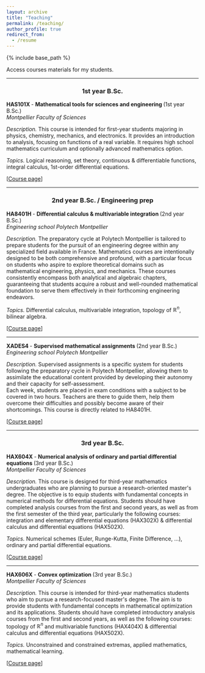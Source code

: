 ```yaml
---
layout: archive
title: "Teaching"
permalink: /teaching/
author_profile: true
redirect_from:
  - /resume
---
```


{% include base_path %}

Access courses materials for my students.

***

<h3 style="text-align:center">1st year B.Sc.</h3>

<b> HAS101X </b> - <b> Mathematical tools for sciences and engineering </b>(1st year B.Sc.) <br>
<i> Montpellier Faculty of Sciences </i>  

<i> Description. </i> This course is intended for first-year students majoring in physics, chemistry, mechanics, and electronics. It provides an introduction to analysis, focusing on functions of a real variable. It requires high school mathematics curriculum and optionally advanced mathematics option.  

<i> Topics. </i> Logical reasoning, set theory, continuous & differentiable functions, integral calculus, 1st-order differential equations.  

[[Course page](https://sachacardonna.github.io/teaching/HAS101X)]

***

<h3 style="text-align:center">2nd year B.Sc. / Engineering prep</h3>

<b> HA8401H </b> - <b> Differential calculus & multivariable integration </b>(2nd year B.Sc.) <br>
<i> Engineering school Polytech Montpellier</i>  

<i> Description. </i> The preparatory cycle at Polytech Montpellier is tailored to prepare students for the pursuit of an engineering degree within any specialized field available in France. Mathematics courses are intentionally designed to be both comprehensive and profound, with a particular focus on students who aspire to explore theoretical domains such as mathematical engineering, physics, and mechanics. These courses consistently encompass both analytical and algebraic chapters, guaranteeing that students acquire a robust and well-rounded mathematical foundation to serve them effectively in their forthcoming engineering endeavors.  

<i> Topics. </i> Differential calculus, multivariable integration, topology of $\mathbb{R}^n$, bilinear algebra.  

[[Course page](https://sachacardonna.github.io/teaching/HA8401H)]

***

<b> XADES4 </b> - <b> Supervised mathematical assignments </b>(2nd year B.Sc.) <br>
<i> Engineering school Polytech Montpellier</i>  

<i> Description. </i> Supervised assignments is a specific system for students following the preparatory cycle in Polytech Montpellier, allowing them to assimilate the educational content provided by developing their autonomy and their capacity for self-assessment.  
Each week, students are placed in exam conditions with a subject to be covered in two hours. Teachers are there to guide them, help them overcome their difficulties and possibly become aware of their shortcomings. This course is directly related to HA8401H.  

[[Course page](https://sachacardonna.github.io/teaching/HA8401H)]

***

<h3 style="text-align:center">3rd year B.Sc.</h3>

<b> HAX604X </b> - <b> Numerical analysis of ordinary and partial differential equations </b>(3rd year B.Sc.) <br>
<i> Montpellier Faculty of Sciences </i>  

<i> Description. </i> This course is designed for third-year mathematics undergraduates who are planning to pursue a research-oriented master's degree. The objective is to equip students with fundamental concepts in numerical methods for differential equations. Students should have completed analysis courses from the first and second years, as well as from the first semester of the third year, particularly the following courses: integration and elementary differential equations (HAX302X) & differential calculus and differential equations (HAX502X).  

<i> Topics. </i> Numerical schemes (Euler, Runge-Kutta, Finite Difference, ...), ordinary and partial differential equations.  

[[Course page](https://sachacardonna.github.io/teaching/HAX604X)]

***

<b> HAX606X </b> - <b> Convex optimization </b>(3rd year B.Sc.) <br>
<i> Montpellier Faculty of Sciences </i>  

<i> Description. </i> This course is intended for third-year mathematics students who aim to pursue a research-focused master's degree. The aim is to provide students with fundamental concepts in mathematical optimization and its applications. Students should have completed introductory analysis courses from the first and second years, as well as the following courses: topology of $\mathbb{R}^n$ and multivariable functions (HAX404X) & differential calculus and differential equations (HAX502X).  

<i> Topics. </i> Unconstrained and constrained extremas, applied mathematics, mathematical learning.  

[[Course page](https://sachacardonna.github.io/teaching/HAX606X)]